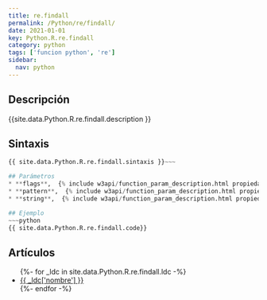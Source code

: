 ```yaml
---
title: re.findall
permalink: /Python/re/findall/
date: 2021-01-01
key: Python.R.re.findall
category: python
tags: ['funcion python', 're']
sidebar: 
  nav: python
---
```


## Descripción
{{site.data.Python.R.re.findall.description }}

## Sintaxis
~~~python
{{ site.data.Python.R.re.findall.sintaxis }}~~~

## Parámetros
* **flags**,  {% include w3api/function_param_description.html propiedad=site.data.Python.R.re.findall valor="flags" %}
* **pattern**,  {% include w3api/function_param_description.html propiedad=site.data.Python.R.re.findall valor="pattern" %}
* **string**,  {% include w3api/function_param_description.html propiedad=site.data.Python.R.re.findall valor="string" %}

## Ejemplo
~~~python
{{ site.data.Python.R.re.findall.code}}
~~~

## Artículos
<ul>
{%- for _ldc in site.data.Python.R.re.findall.ldc -%}
   <li>
       <a href="{{_ldc['url'] }}">{{ _ldc['nombre'] }}</a>
   </li>
{%- endfor -%}
</ul>
